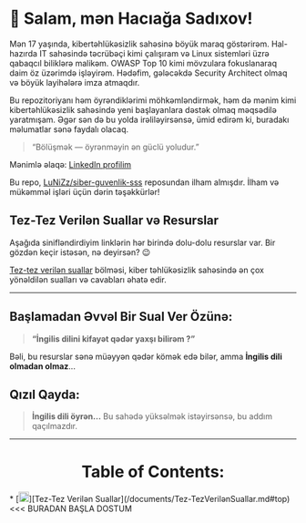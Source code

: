 # 👋 Salam, mən Hacıağa Sadıxov!

Mən 17 yaşında, kibertəhlükəsizlik sahəsinə böyük maraq göstərirəm. Hal-hazırda IT sahəsində təcrübəçi kimi çalışıram və Linux sistemləri üzrə qabaqcıl biliklərə malikəm. OWASP Top 10 kimi mövzulara fokuslanaraq daim öz üzərimdə işləyirəm. Hədəfim, gələcəkdə Security Architect olmaq və  böyük layihələrə imza atmaqdır.

Bu repozitoriyanı həm öyrəndiklərimi möhkəmləndirmək, həm də mənim kimi kibertəhlükəsizlik sahəsində yeni başlayanlara dəstək olmaq məqsədilə yaratmışam. Əgər sən də bu yolda irəliləyirsənsə, ümid edirəm ki, buradakı məlumatlar sənə faydalı olacaq.

> “Bölüşmək — öyrənməyin ən güclü yoludur.”

Mənimlə əlaqə: [LinkedIn profilim](https://www.linkedin.com/in/hajiaga-sadikhov/)

Bu repo, [LuNiZz/siber-guvenlik-sss](https://github.com/LuNiZz/siber-guvenlik-sss) reposundan ilham almışdır. İlham və mükəmməl işləri üçün dərin təşəkkürlər!

##  Tez-Tez Verilən Suallar və Resurslar

Aşağıda sinifləndirdiyim linklərin hər birində dolu-dolu resurslar var. Bir gözdən keçir istəsən, nə deyirsən? 😉

[Tez-tez verilən suallar](/documents/Tez-TezVerilənSuallar.md#top) bölməsi, kiber təhlükəsizlik sahəsində ən çox yönəldilən sualları və cavabları əhatə edir.

---

##  Başlamadan Əvvəl Bir Sual Ver Özünə:

> **“İngilis dilini kifayət qədər yaxşı bilirəm ?”**

Bəli, bu resurslar sənə müəyyən qədər kömək edə bilər, amma **İngilis dili olmadan olmaz**...
##  Qızıl Qayda:
>  **İngilis dili öyrən...** Bu sahədə yüksəlmək istəyirsənsə, bu addım qaçılmazdır.
---


<a name="index"></a>
<h1 align="center">Table of Contents:</h1>
* [<img width="18" src="https://i.ibb.co/vwSm056/soru-cevap.png" alt="Sual-Cavab" border="0">][Tez-Tez Verilən Suallar](/documents/Tez-TezVerilənSuallar.md#top) <<< BURADAN BAŞLA DOSTUM